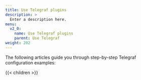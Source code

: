 ```yaml
---
title: Use Telegraf plugins
description: >
  Enter a description here.
menu:
  v2_0:
    name: Use Telegraf plugins
    parent: Use Telegraf
weight: 202
---
```

The following articles guide you through step-by-step Telegraf configuration examples:

{{< children >}}
